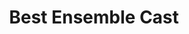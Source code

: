 ---
title: "Best Ensemble Cast"
edition: 2007
film: lions-for-lambs.md
image: https://m.media-amazon.com/images/M/MV5BMTg3OTMxMzQzOF5BMl5BanBnXkFtZTcwNzI2NDk0NA@@._V1_FMjpg_UX1023_.jpg
type: award
weight: 8
---